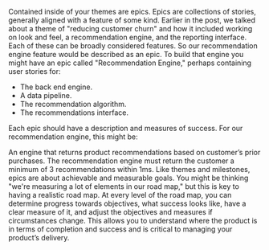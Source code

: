 Contained inside of your themes are epics. Epics are collections of stories, generally aligned with a feature of some kind. Earlier in the post, we talked about a theme of "reducing customer churn" and how it included working on look and feel, a recommendation engine, and the reporting interface. Each of these can be broadly considered features. So our recommendation engine feature would be described as an epic. To build that engine you might have an epic called "Recommendation Engine," perhaps containing user stories for:

* The back end engine.
* A data pipeline.
* The recommendation algorithm.
* The recommendations interface.

Each epic should have a description and measures of success. For our recommendation engine, this might be:

An engine that returns product recommendations based on customer’s prior purchases. The recommendation engine must return the customer a minimum of 3 recommendations within 1ms.
Like themes and milestones, epics are about achievable and measurable goals. You might be thinking "we're measuring a lot of elements in our road map," but this is key to having a realistic road map. At every level of the road map, you can determine progress towards objectives, what success looks like, have a clear measure of it, and adjust the objectives and measures if circumstances change. This allows you to understand where the product is in terms of completion and success and is critical to managing your product’s delivery.